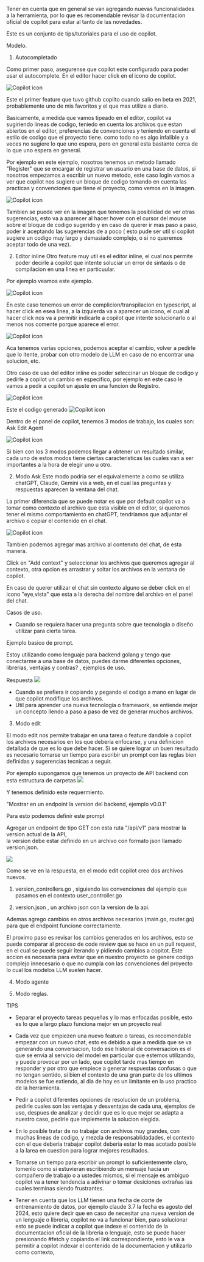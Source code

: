 
Tener en cuenta que en general se van agregando nuevas funcionalidades a la herramienta, por lo que es recomendable revisar la documentacion oficial de copilot para estar al tanto de las novedades.   




Este es un conjunto de tips/tutoriales para el uso de copilot.

Modelo.



1. Autocompletado

Como primer paso, asegurense que copilot este configurado para poder usar el autocomplete. 
En el editor hacer click en el icono de copilot.

![Copilot icon](copilot.png)

Este el primer feature que tuvo github copilto cuando salio en beta en 2021,  probablemente uno de mis favoritos y el que mas utilize a diario.


Basicamente, a medida que vamos tipeado en el editor, copilot va sugiriendo lineas de codigo,  teniedo en cuenta los archivos 
que estan abiertos en el editor, preferencias de convenciones y teniendo en cuenta el estilo de codigo que el proyecto tiene.
como todo no es algo infalible y a veces no sugiere lo que uno espera, pero en general esta bastante cerca de lo que uno 
espera en general.

Por ejemplo en este ejemplo,  nosotros tenemos un metodo llamado "Register" que se encargar de registrar un usuario en una base de datos,
si nosotros empezamos a escribir un nuevo metodo, este caso login vamos a ver que copilot nos sugiere un bloque de codigo tomando en cuenta 
las practicas y convenciones que tiene el proyecto, como vemos en la imagen.

![Copilot icon](autocomplete01.png)

Tambien se puede ver en la imagen que tenemos la posiblidad de ver otras sugerencias, esto va a aparecer al hacer hover con el cursor del mouse sobre el bloque de codigo sugerido y en caso de querer ir mas paso a paso, poder ir aceptando las sugerencias de a poco ( esto pude ser util si copilot sugiere un codigo muy largo y demasiado complejo, o si no queremos aceptar todo de una vez).

2. Editor inline
Otro feature muy util es el editor inline,  el cual nos permite poder decirle a copilot que intente soluciar un error de sintaxis o de compilacion en una linea en particuular.

Por ejemplo veamos este ejemplo.

![Copilot icon](inline01.png)

En este caso tenemos un error de complicion/transpilacion en typescript,  al hacer click en esea linea, a la izquierda va a aparecer un icono, el cual al hacer click nos va a permitir
indicarle a copilot que intente solucionarlo o al menos nos comente porque aparece el error.

![Copilot icon](inline02.png)

Aca tenemos varias opciones, podemos aceptar el cambio,  volver a pedirle que lo itente,  probar con otro modelo de LLM en caso de no encontrar una solucion, etc.

Otro caso de uso del editor inline es poder seleccinar un bloque de codigo y pedirle a copilot un cambio en especifico, 
por ejemplo en este caso le vamos a pedir a copilot un ajuste en una funcion de Registro.

![Copilot icon](inline03.png)

Este el codigo generado 
![Copilot icon](inline04.png)


Dentro de el panel de copilot, tenemos 3 modos de trabajo, los cuales son:
Ask 
Edit
Agent 

![Copilot icon](modes.png)

Si bien con los 3 modos podemos llegar a obtener un resultado similar,  cada uno de estos modos tiene ciertas caracteristicas las cuales van a ser importantes a la hora de elegir uno u otro.

2. Modo Ask 
Este modo podria ser el equivalemente a como se utiliza chatGPT, Claude, Gemini via a web, 
en el cual las preguntas y respuestas aparecen la ventana del chat. 

La primer diferencia que se puede notar es que por default copilot va a tomar como contexto el archivo que esta visible en el editor, si queremos tener el mismo comportamiento en chatGPT, tendriamos que adjuntar el archivo o copiar el contenido en el chat.

![Copilot icon](ask01.png)

Tambien podemos agregar mas archivo al contenxto del chat, de esta manera.

Click en "Add context" y seleccionar los archivos que queremos agregar al contexto,
otra opcion es arrastrar y soltar los archivos en la ventana de copilot.

En caso de querer utilizar el chat sin contexto alguno se deber click en el icono "eye,vista" que esta a la derecha del nombre del archivo en el panel del chat.

Casos de uso.

- Cuando se requiera hacer una pregunta sobre que tecnologia o diseño utilizar para cierta tarea.

Ejemplo basico de prompt.

Estoy utilizando como lenguaje para backend golang y tengo que conectarme a una base de datos,  puedes darme diferentes opciones, librerias,  ventajas y contras? ,  ejemplos de uso.

Respuesta
![](ask02.png)


- Cuando se prefiera ir copiando y pegando el codigo a mano en lugar de que copilot modifique los archivos.
- Util para aprender una nueva tecnologia o framework,  se entiende mejor un concepto llendo a paso a paso de vez de generar muchos archivos.

3. Modo edit 

El modo edit nos permite trabajar en una tarea o feature dandole a copilot los archivos necesarios en los que deberia enfocarse, 
y una definicion detallada de que es lo que debe hacer.
Si se quiere lograr un buen resultado es necesario tomarse un tiempo para escribir un prompt con las reglas bien definidas y sugerencias tecnicas a seguir.

Por ejemplo supongamos que tenemos un proyecto de API backend con esta estructura de carpetas
![](edit01.png)

Y tenemos definido este requermiento.

"Mostrar en un endpoint la version del backend,  ejemplo v0.0.1"

Para esto podemos definir este prompt

Agregar un endpoint de tipo GET con esta ruta "/api/v1" para mostrar la version actual de la API,  
la version debe estar definido en un archivo con formato json llamado version.json.

![](edit02.png)

Como se ve en la respuesta, en el modo edit copilot creo dos archivos nuevos.
1. version_controllers.go ,  siguiendo las convenciones del ejemplo que pasamos en el contexto user_controller.go

2. version.json ,  un archivo json con la version de la api.

Ademas agrego cambios en otros archivos necesarios (main.go, router.go) para que el endpoint funcione correctamente.

El proximo paso es revisar los cambios generados en los archivos,  esto se puede comparar al proceso de code review que se hace en un pull request,  en el cual se puede seguir iterando y pidiendo cambios a copitot.
Este accion es necesaria para evitar que en nuestro proyecto se genere codigo complejo innecesario o que no cumpla con las convenciones del proyecto lo cual los modelos LLM suelen hacer.



4. Modo agente

5. Modo reglas.


TIPS

- Separar el proyecto tareas pequeñas y lo mas enfocadas posible,  esto es lo que a largo plazo funciona mejor en un proyecto real

- Cada vez que empiezen una nuevo feature o tareas,  es recomendable empezar con un nuevo chat,  esto es debido a que a medida que se va generando una conversacion, todo ese historial de conversacion es el que se envia al servicio del model en particular que estemos utilizando,  y puede provocar por un lado,  que copilot tarde mas tiempo en responder y por otro que empiece a generar respuestas confusas o que no tengan sentido, 
si bien el contexto de una gran parte de los ultimos modelos se fue extiendo, al dia de hoy  es un limitante en la uso practico de la herramienta.

- Pedir a copilot diferentes opciones de resolucion de un problema,  pedirle cuales son las ventajas y desventajas de cada una, ejemplos de uso,  despues de analizar y decidir que es lo que mejor se adapta a nuestro caso,  pedirle que implemente la solucion elegida.

- En lo posible tratar de no trabajar con archivos muy grandes, con muchas lineas de codigo, y mezcla de responsablidadades,  el contexto con el que deberia trabajar copilot deberia estar lo mas acotado posible a la larea en cuestion para lograr mejores resultados.

- Tomarse un tiempo para escribir un prompt lo suficientemente claro, tomenlo como si estuvieran escribiendo un mensaje hacia un compañero de trabajo o a ustedes mismos,  si el mensaje es ambiguo copilot va a tener tendencia a adivinar o tomar desiciones extrañas las cuales terminas siendo frustrantes.

- Tener en cuenta que los LLM tienen una fecha de corte de entrenamiento de datos, por ejemplo claude 3.7 la fecha es 
agosto del 2024,  esto quiere decir que en caso de necesitar una nueva version de un lenguaje o libreria,  copilot no va a funcionar bien,  para solucionar esto se puede indicar a copilot que indexe el contenido de la documentacion oficial de la libreria o lenguaje,  esto se puede hacer presionando #fetch y copiando el link correspondiente,  esto le va a permitir a copilot indexar el contenido de la documentacion y utilizarlo como contexto,